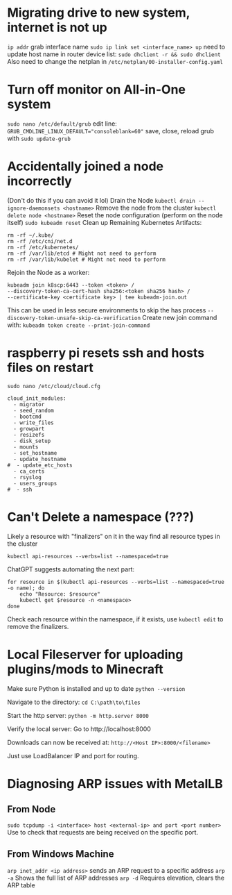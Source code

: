 # Migrating drive to new system, internet is not up
`ip addr` grab interface name
`sudo ip link set <interface_name> up`
need to update host name in router device list:
`sudo dhclient -r && sudo dhclient`
Also need to change the netplan in `/etc/netplan/00-installer-config.yaml`

# Turn off monitor on All-in-One system
`sudo nano /etc/default/grub`
edit line:
`GRUB_CMDLINE_LINUX_DEFAULT="consoleblank=60"`
save, close, reload grub with `sudo update-grub`
# Accidentally joined a node incorrectly
(Don't do this if you can avoid it lol)
Drain the Node
`kubectl drain --ignore-daemonsets <hostname>`
Remove the node from the cluster
`kubectl delete node <hostname>`
Reset the node configuration (perform on the node itself)
`sudo kubeadm reset`
Clean up Remaining Kubernetes Artifacts:
```
rm -rf ~/.kube/
rm -rf /etc/cni/net.d
rm -rf /etc/kubernetes/
rm -rf /var/lib/etcd # Might not need to perform
rm -rf /var/lib/kubelet # Might not need to perform
```
Rejoin the Node as a worker:
```
kubeadm join k8scp:6443 --token <token> /
--discovery-token-ca-cert-hash sha256:<token sha256 hash> /
--certificate-key <certificate key> | tee kubeadm-join.out
```
This can be used in less secure environments to skip the has process
`--discovery-token-unsafe-skip-ca-verification`
Create new join command with:
`kubeadm token create --print-join-command`

# raspberry pi resets ssh and hosts files on restart
`sudo nano /etc/cloud/cloud.cfg`
```
cloud_init_modules:
  - migrator
  - seed_random
  - bootcmd
  - write_files
  - growpart
  - resizefs
  - disk_setup
  - mounts
  - set_hostname
  - update_hostname
#  - update_etc_hosts
  - ca_certs
  - rsyslog
  - users_groups
#  - ssh
```
# Can't Delete a namespace (???)
Likely a resource with "finalizers" on it in the way
find all resource types in the cluster
```
kubectl api-resources --verbs=list --namespaced=true
```
ChatGPT suggests automating the next part:
```
for resource in $(kubectl api-resources --verbs=list --namespaced=true -o name); do
    echo "Resource: $resource"
    kubectl get $resource -n <namespace>
done
```
Check each resource within the namespace, if it exists, use `kubectl edit` to remove the finalizers. 

# Local Fileserver for uploading plugins/mods to Minecraft
Make sure Python is installed and up to date
`python --version`

Navigate to the directory:
`cd C:\path\to\files`

Start the http server:
`python -m http.server 8000`

Verify the local server:
Go to http://localhost:8000

Downloads can now be received at:
`http://<Host IP>:8000/<filename>`

Just use LoadBalancer IP and port for routing.
# Diagnosing ARP issues with MetalLB
## From Node
`sudo tcpdump -i <interface> host <external-ip> and port <port number>`
Use to check that requests are being received on the specific port.
## From Windows Machine
`arp inet_addr <ip address>` sends an ARP request to a specific address
`arp -a` Shows the full list of ARP addresses
`arp -d` Requires elevation, clears the ARP table